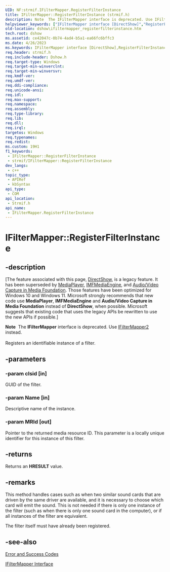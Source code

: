 ```yaml
---
UID: NF:strmif.IFilterMapper.RegisterFilterInstance
title: IFilterMapper::RegisterFilterInstance (strmif.h)
description: Note  The IFilterMapper interface is deprecated. Use IFilterMapper2 instead. Registers an identifiable instance of a filter.
helpviewer_keywords: ["IFilterMapper interface [DirectShow]","RegisterFilterInstance method","IFilterMapper.RegisterFilterInstance","IFilterMapper::RegisterFilterInstance","IFilterMapperRegisterFilterInstance","RegisterFilterInstance","RegisterFilterInstance method [DirectShow]","RegisterFilterInstance method [DirectShow]","IFilterMapper interface","dshow.ifiltermapper_registerfilterinstance","strmif/IFilterMapper::RegisterFilterInstance"]
old-location: dshow\ifiltermapper_registerfilterinstance.htm
tech.root: dshow
ms.assetid: ce42047c-0b74-4ad4-b5a1-ea66fc6bffc3
ms.date: 4/26/2023
ms.keywords: IFilterMapper interface [DirectShow],RegisterFilterInstance method, IFilterMapper.RegisterFilterInstance, IFilterMapper::RegisterFilterInstance, IFilterMapperRegisterFilterInstance, RegisterFilterInstance, RegisterFilterInstance method [DirectShow], RegisterFilterInstance method [DirectShow],IFilterMapper interface, dshow.ifiltermapper_registerfilterinstance, strmif/IFilterMapper::RegisterFilterInstance
req.header: strmif.h
req.include-header: Dshow.h
req.target-type: Windows
req.target-min-winverclnt: 
req.target-min-winversvr: 
req.kmdf-ver: 
req.umdf-ver: 
req.ddi-compliance: 
req.unicode-ansi: 
req.idl: 
req.max-support: 
req.namespace: 
req.assembly: 
req.type-library: 
req.lib: 
req.dll: 
req.irql: 
targetos: Windows
req.typenames: 
req.redist: 
ms.custom: 19H1
f1_keywords:
 - IFilterMapper::RegisterFilterInstance
 - strmif/IFilterMapper::RegisterFilterInstance
dev_langs:
 - c++
topic_type:
 - APIRef
 - kbSyntax
api_type:
 - COM
api_location:
 - Strmif.h
api_name:
 - IFilterMapper.RegisterFilterInstance
---
```


# IFilterMapper::RegisterFilterInstance


## -description

\[The feature associated with this page, [DirectShow](/windows/win32/directshow/directshow), is a legacy feature. It has been superseded by [MediaPlayer](/uwp/api/Windows.Media.Playback.MediaPlayer), [IMFMediaEngine](/windows/win32/api/mfmediaengine/nn-mfmediaengine-imfmediaengine), and [Audio/Video Capture in Media Foundation](windows/win32/medfound/audio-video-capture-in-media-foundation). Those features have been optimized for Windows 10 and Windows 11. Microsoft strongly recommends that new code use **MediaPlayer**, **IMFMediaEngine** and **Audio/Video Capture in Media Foundation** instead of **DirectShow**, when possible. Microsoft suggests that existing code that uses the legacy APIs be rewritten to use the new APIs if possible.\]

<div class="alert"><b>Note</b>  The <b>IFilterMapper</b> interface is deprecated. Use <a href="/windows/desktop/api/strmif/nn-strmif-ifiltermapper2">IFilterMapper2</a> instead.</div>
<div> </div>
Registers an identifiable instance of a filter.

## -parameters

### -param clsid [in]

GUID of the filter.

### -param Name [in]

Descriptive name of the instance.

### -param MRId [out]

Pointer to the returned media resource ID. This parameter is a locally unique identifier for this instance of this filter.

## -returns

Returns an <b>HRESULT</b> value.

## -remarks

This method handles cases such as when two similar sound cards that are driven by the same driver are available, and it is necessary to choose which card will emit the sound. This is not needed if there is only one instance of the filter (such as when there is only one sound card in the computer), or if all instances of the filter are equivalent.

The filter itself must have already been registered.

## -see-also

<a href="/windows/desktop/DirectShow/error-and-success-codes">Error and Success Codes</a>



<a href="/windows/desktop/api/strmif/nn-strmif-ifiltermapper">IFilterMapper Interface</a>